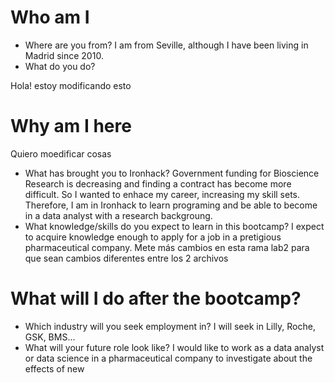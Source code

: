 # Who am I

* Where are you from?
I am from Seville, although I have been living in Madrid since 2010.
* What do you do?

Hola! estoy modificando esto
# Why am I here
Quiero moedificar cosas
* What has brought you to Ironhack?
Government funding for Bioscience Research is decreasing and finding a contract has become more difficult. So I wanted to enhace my career, increasing my skill sets. Therefore, I am in Ironhack to learn programing and be able to become in a data analyst with a research backgroung.
* What knowledge/skills do you expect to learn in this bootcamp?
I expect to acquire knowledge enough to apply for a job in a pretigious pharmaceutical company.
Mete más cambios en esta rama lab2 para que sean cambios diferentes entre los 2 archivos
# What will I do after the bootcamp?

* Which industry will you seek employment in?
I will seek in Lilly, Roche, GSK, BMS...
* What will your future role look like?
I would like to work as a data analyst or data science in a pharmaceutical company to investigate about the effects of new 